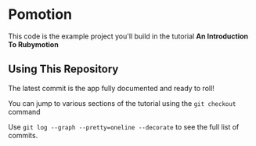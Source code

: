 # Pomotion

This code is the example project you'll build in the tutorial **An Introduction To Rubymotion**

## Using This Repository

The latest commit is the app fully documented and ready to roll!

You can jump to various sections of the tutorial using the `git checkout` command

Use `git log --graph --pretty=oneline --decorate` to see the full list of commits.